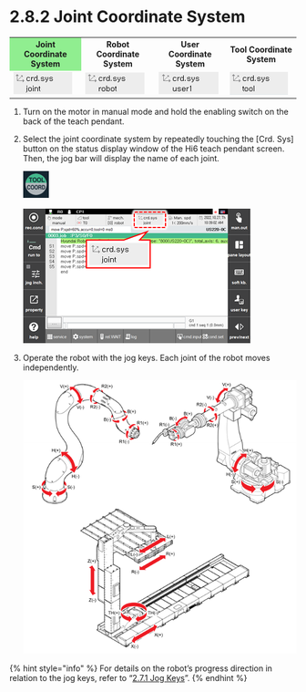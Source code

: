 ﻿# 2.8.2 Joint Coordinate System

<table>
	<th style="background:lightgreen">Joint Coordinate System</th>
	<th>Robot Coordinate System </th>
	<th>User Coordinate System</th>
	<th>Tool Coordinate System</th>
<tr>
	<td><img src="../../_assets/tp630/sbt-crd-axis_eng.png"/></td>
	<td><img src="../../_assets/tp630/sbt-crd-robot_eng.png"/></td>
	<td><img src="../../_assets/tp630/sbt-crd-user_eng.png"/></td>
	<td><img src="../../_assets/tp630/sbt-crd-tool_eng.png"/></td>
</tr>
</table>

1.	Turn on the motor in manual mode and hold the enabling switch on the back of the teach pendant.

2.	Select the joint coordinate system by repeatedly touching the \[Crd. Sys\] button on the status display window of the Hi6 teach pendant screen. Then, the jog bar will display the name of each joint.

    ![](../../_assets/tp630/k-crdsys_eng.png)

    ![](../../_assets/tp630/sbar-joint-crdsys_eng.png)


3.	Operate the robot with the jog keys. Each joint of the robot moves independently.

    ![](../../_assets/image_85.png)

{% hint style="info" %}
For details on the robot’s progress direction in relation to the jog keys, refer to “[2.7.1 Jog Keys](jog-key.md)”. 
{% endhint %}

